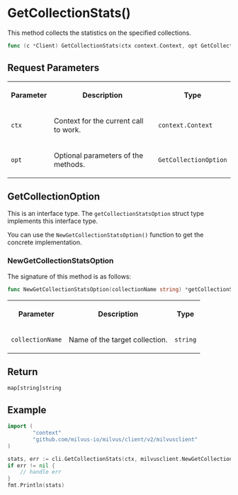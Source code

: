 # GetCollectionStats()

This method collects the statistics on the specified collections.

```go
func (c *Client) GetCollectionStats(ctx context.Context, opt GetCollectionOption) (map[string]string, error)
```

## Request Parameters

<table>
   <tr>
     <th><p>Parameter</p></th>
     <th><p>Description</p></th>
     <th><p>Type</p></th>
   </tr>
   <tr>
     <td><p><code>ctx</code></p></td>
     <td><p>Context for the current call to work.</p></td>
     <td><p><code>context.Context</code></p></td>
   </tr>
   <tr>
     <td><p><code>opt</code></p></td>
     <td><p>Optional parameters of the methods.</p></td>
     <td><p><code>GetCollectionOption</code></p></td>
   </tr>
</table>

## GetCollectionOption

This is an interface type. The `getCollectionStatsOption` struct type implements this interface type. 

You can use the `NewGetCollectionStatsOption()` function to get the concrete implementation.

### NewGetCollectionStatsOption

The signature of this method is as follows:

```go
func NewGetCollectionStatsOption(collectionName string) *getCollectionStatsOption
```

<table>
   <tr>
     <th><p>Parameter</p></th>
     <th><p>Description</p></th>
     <th><p>Type</p></th>
   </tr>
   <tr>
     <td><p><code>collectionName</code></p></td>
     <td><p>Name of the target collection.</p></td>
     <td><p><code>string</code></p></td>
   </tr>
</table>

## Return

`map[string]string`

## Example

```go
import (
        "context"
        "github.com/milvus-io/milvus/client/v2/milvusclient"
)

stats, err := cli.GetCollectionStats(ctx, milvusclient.NewGetCollectionStatsOption("quick_setup"))
if err != nil {
    // handle err
}
fmt.Println(stats)
```

